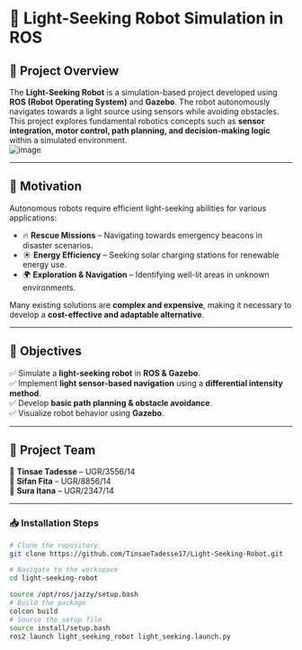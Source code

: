# 🚀 Light-Seeking Robot Simulation in ROS  

## 📌 Project Overview  
The **Light-Seeking Robot** is a simulation-based project developed using **ROS (Robot Operating System)** and **Gazebo**. The robot autonomously navigates towards a light source using sensors while avoiding obstacles. This project explores fundamental robotics concepts such as **sensor integration, motor control, path planning, and decision-making logic** within a simulated environment.  
![image](https://github.com/user-attachments/assets/50cd1c92-accd-4fd7-a127-2f042e980444)

---

## 🎯 Motivation  
Autonomous robots require efficient light-seeking abilities for various applications:  
- 🔥 **Rescue Missions** – Navigating towards emergency beacons in disaster scenarios.  
- ☀ **Energy Efficiency** – Seeking solar charging stations for renewable energy use.  
- 🌍 **Exploration & Navigation** – Identifying well-lit areas in unknown environments.  

Many existing solutions are **complex and expensive**, making it necessary to develop a **cost-effective and adaptable alternative**.  

---

## 🎯 Objectives  
✅ Simulate a **light-seeking robot** in **ROS & Gazebo**.  
✅ Implement **light sensor-based navigation** using a **differential intensity method**.  
✅ Develop **basic path planning & obstacle avoidance**.  
✅ Visualize robot behavior using **Gazebo**.  

---

## 👥 Project Team  
👤 **Tinsae Tadesse** – UGR/3556/14  
👤 **Sifan Fita** – UGR/8856/14  
👤 **Sura Itana** – UGR/2347/14  

---

### **📥 Installation Steps**  
```bash
# Clone the repository
git clone https://github.com/TinsaeTadesse17/Light-Seeking-Robot.git

# Navigate to the workspace
cd light-seeking-robot

source /opt/ros/jazzy/setup.bash
# Build the package
colcon build
# Source the setup file
source install/setup.bash
ros2 launch light_seeking_robot light_seeking.launch.py

```
